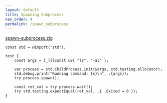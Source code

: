 ```yaml
---
layout: default
title: Spawning Subprocess
nav_order: 4
permalink: /spawn_subprocess
---
```


[spawn-subprocess.zig](src/spawn-subprocess.zig)

```zig
const std = @import("std");

test {
    const args = [_][]const u8{ "ls", "-al" };

    var process = std.ChildProcess.init(&args, std.testing.allocator);
    std.debug.print("Running command: {s}\n", .{args});
    try process.spawn();

    const ret_val = try process.wait();
    try std.testing.expectEqual(ret_val, .{ .Exited = 0 });
}

```
